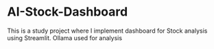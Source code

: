 # AI-Stock-Dashboard
This is a study project where I implement dashboard for Stock analysis using Streamlit. Ollama used for analysis
